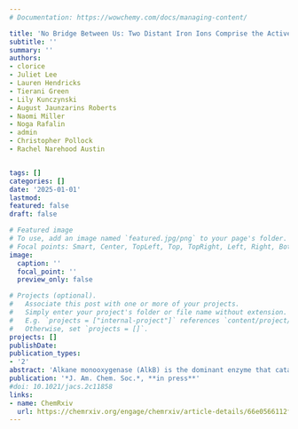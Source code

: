 ```yaml
---
# Documentation: https://wowchemy.com/docs/managing-content/

title: 'No Bridge Between Us: Two Distant Iron Ions Comprise the Active Site of Alkane Monooxygenase (AlkB)' 
subtitle: ''
summary: ''
authors:
- clorice 
- Juliet Lee 
- Lauren Hendricks 
- Tierani Green 
- Lily Kunczynski 
- August Jaunzarins Roberts
- Naomi Miller 
- Noga Rafalin 
- admin 
- Christopher Pollock 
- Rachel Narehood Austin 


tags: []
categories: []
date: '2025-01-01'
lastmod: 
featured: false
draft: false

# Featured image
# To use, add an image named `featured.jpg/png` to your page's folder.
# Focal points: Smart, Center, TopLeft, Top, TopRight, Left, Right, BottomLeft, Bottom, BottomRight.
image:
  caption: ''
  focal_point: ''
  preview_only: false

# Projects (optional).
#   Associate this post with one or more of your projects.
#   Simply enter your project's folder or file name without extension.
#   E.g. `projects = ["internal-project"]` references `content/project/deep-learning/index.md`.
#   Otherwise, set `projects = []`.
projects: []
publishDate: 
publication_types:
- '2'
abstract: 'Alkane monooxygenase (AlkB) is the dominant enzyme that catalyzes the oxidation of liquid alkanes in the environment. Two recent structural models derived from cryo-electron microscopy (cryo-EM) data make visible numerous attributes of the enzyme that had previously been the source of speculation. The structure of the diiron active site is unusual: a histidine-rich center that binds two iron ions without a bridging ligand. This finding makes it difficult to understand how the iron ions coordinate oxidation state changes to achieve the high-valent conditions presumed necessary to activate strong C-H bonds. To ensure that potential photoreduction and radiation damage are not responsible for the absence of a bridging ligand in the resting state cryo-EM structures, spectroscopic methods are needed. We present the results of extended x-ray absorption fine structure (EXAFS) experiments collected under conditions where photodamage was avoided. Careful data analysis reveals an active site structure consistent with the cryo-EM structures in which the two iron ions are ligated by nine histidines and are separated by at least 5 Å. The EXAFS data were used to inform structural models for molecular dynamics (MD) simulations. The MD simulations corroborate EXAFS observations that neither of the two key carboxylate-containing residues (E281 and D190) are likely candidates for metal ion bridging. To further explore the role of these carboxylate residues, we used mutagenesis experiments, spectroscopy, and additional MD simulations to understand the role of these residues. A variant in which a carboxylate containing residue (E281) was changed to a methyl residue (E281A) showed little change in pre-edge features, consistent with the observation that it is not essential for activity and hence unlikely to serve as a bridging ligand at any point in the catalytic cycle. D190 variants had substantially diminished activity, suggesting an important role in catalysis not yet fully understood.'
publication: '*J. Am. Chem. Soc.*, **in press**'
#doi: 10.1021/jacs.2c11858
links:
- name: ChemRxiv
  url: https://chemrxiv.org/engage/chemrxiv/article-details/66e0566112ff75c3a1f2ff17
---
```

